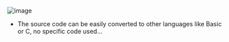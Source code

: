 ![image](https://github.com/user-attachments/assets/f458c643-627f-406e-b180-d30040b7f648)

 - The source code can be easily converted to other languages ​​like Basic or C, no specific code used...
